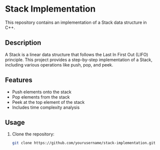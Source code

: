 # Stack Implementation

This repository contains an implementation of a Stack data structure in C++.

## Description

A Stack is a linear data structure that follows the Last In First Out (LIFO) principle. This project provides a step-by-step implementation of a Stack, including various operations like push, pop, and peek.

## Features

- Push elements onto the stack
- Pop elements from the stack
- Peek at the top element of the stack
- Includes time complexity analysis

## Usage

1. Clone the repository:
   
   ```bash
   git clone https://github.com/yourusername/stack-implementation.git

